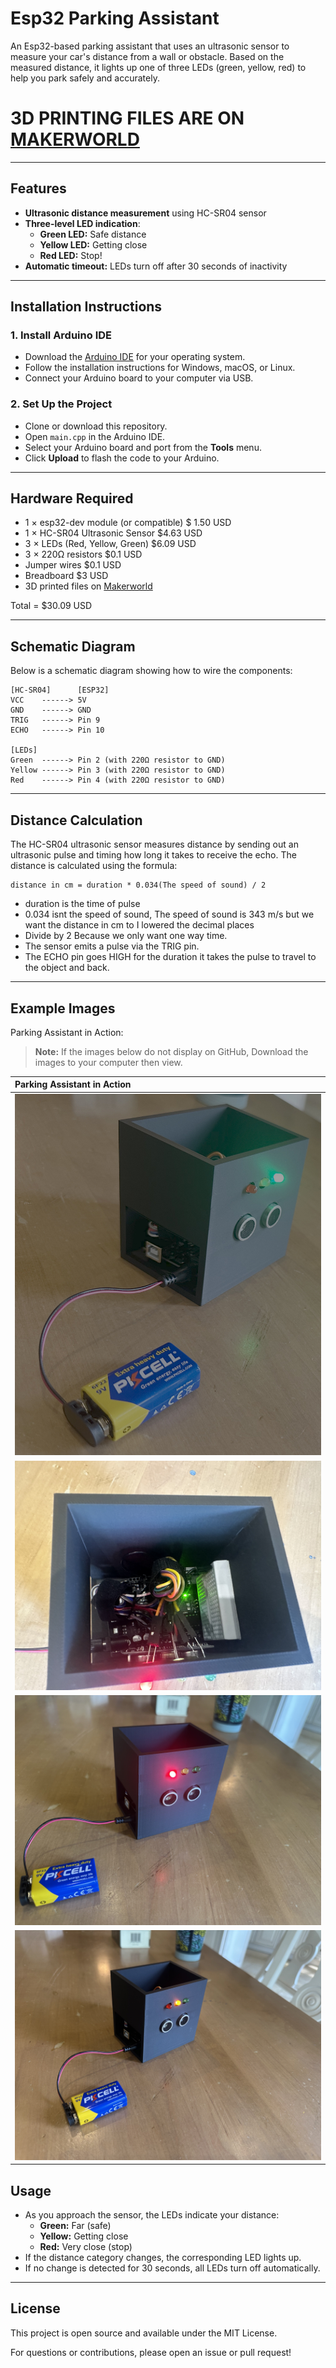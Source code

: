 # Esp32 Parking Assistant

An Esp32-based parking assistant that uses an ultrasonic sensor to measure your car's distance from a wall or obstacle. Based on the measured distance, it lights up one of three LEDs (green, yellow, red) to help you park safely and accurately.

# 3D PRINTING FILES ARE ON [MAKERWORLD](https://makerworld.com/en/models/1538595-garage-sensor#profileId-1614409)

---

## Features

- **Ultrasonic distance measurement** using HC-SR04 sensor
- **Three-level LED indication**:
    - **Green LED:** Safe distance
    - **Yellow LED:** Getting close
    - **Red LED:** Stop!
- **Automatic timeout:** LEDs turn off after 30 seconds of inactivity

---

## Installation Instructions

### 1. Install Arduino IDE

- Download the [Arduino IDE](https://www.arduino.cc/en/software) for your operating system.
- Follow the installation instructions for Windows, macOS, or Linux.
- Connect your Arduino board to your computer via USB.

### 2. Set Up the Project

- Clone or download this repository.
- Open `main.cpp` in the Arduino IDE.
- Select your Arduino board and port from the **Tools** menu.
- Click **Upload** to flash the code to your Arduino.

---

## Hardware Required

- 1 × esp32-dev module (or compatible) $ 1.50 USD
- 1 × HC-SR04 Ultrasonic Sensor $4.63 USD
- 3 × LEDs (Red, Yellow, Green) $6.09 USD
- 3 × 220Ω resistors $0.1 USD
- Jumper wires $0.1 USD
- Breadboard $3 USD
- 3D printed files on [Makerworld](https://makerworld.com/en/models/1538595-garage-sensor#profileId-1614409)

Total = $30.09 USD

---

## Schematic Diagram

Below is a schematic diagram showing how to wire the components:

```
[HC-SR04]      [ESP32]
VCC    ------> 5V
GND    ------> GND
TRIG   ------> Pin 9
ECHO   ------> Pin 10

[LEDs]
Green  ------> Pin 2 (with 220Ω resistor to GND)
Yellow ------> Pin 3 (with 220Ω resistor to GND)
Red    ------> Pin 4 (with 220Ω resistor to GND)
```

---

## Distance Calculation

The HC-SR04 ultrasonic sensor measures distance by sending out an ultrasonic pulse and timing how long it takes to receive the echo. The distance is calculated using the formula:

```
distance in cm = duration * 0.034(The speed of sound) / 2 
```

- duration is the time of pulse
- 0.034 isnt the speed of sound, The speed of sound is 343 m/s but we want the distance in cm to I lowered the decimal places
- Divide by 2 Because we only want one way time.
- The sensor emits a pulse via the TRIG pin.
- The ECHO pin goes HIGH for the duration it takes the pulse to travel to the object and back.


---

## Example Images

Parking Assistant in Action:

> **Note:** If the images below do not display on GitHub, Download the images to your computer then view.

| Parking Assistant in Action |
|:---------------------------|
| ![1](images/garageSensor-1.jpg) |
| ![2](images/garageSensor-2.jpg) |
| ![3](images/garageSensor-RedLight.jpg) |
| ![4](images/garageSensor-YellowLight.jpg) |

## Usage

- As you approach the sensor, the LEDs indicate your distance:
    - **Green:** Far (safe)
    - **Yellow:** Getting close
    - **Red:** Very close (stop)
- If the distance category changes, the corresponding LED lights up.
- If no change is detected for 30 seconds, all LEDs turn off automatically.

---

## License

This project is open source and available under the MIT License.

For questions or contributions, please open an issue or pull request!

